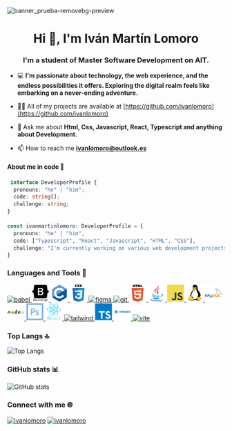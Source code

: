 ![banner_prueba-removebg-preview](https://github.com/ivanlomoro/ivanlomoro/assets/124687392/d1ed79da-9942-4358-a194-18c4f310de07)
<h1 align="center">Hi 👋, I'm Iván Martín Lomoro</h1>
<h3 align="center">I'm a student of Master Software Development on AIT.</h3>

- 💻 **I'm passionate about technology, the web experience, and the endless possibilities it offers. Exploring the digital realm feels like embarking on a never-ending adventure.**

- 👨‍💻 All of my projects are available at [https://github.com/ivanlomoro](https://github.com/ivanlomoro)

- 💬 Ask me about **Html, Css, Javascript, React, Typescript and anything about Development.**

- 📫 How to reach me **ivanlomoro@outlook.es**

#### About me in code 🚀
```typescript
 interface DeveloperProfile {
  pronouns: "he" | "him";
  code: string[];
  challenge: string;
}

const ivanmartinlomoro: DeveloperProfile = {
  pronouns: "he" | "him",
  code: ["Typescript", "React", "Javascript", "HTML", "CSS"],
  challenge: "I'm currently working on various web development projects and constantly learning new skills."
}
```

<h3 align="left">Languages and Tools 🧰</h3>
<p align="left"> </a> <a href="https://babeljs.io/" target="_blank" rel="noreferrer"> <img src="https://www.vectorlogo.zone/logos/babeljs/babeljs-icon.svg" alt="babel" width="40" height="40"/> </a> <a href="https://getbootstrap.com" target="_blank" rel="noreferrer"> <img src="https://raw.githubusercontent.com/devicons/devicon/master/icons/bootstrap/bootstrap-plain-wordmark.svg" alt="bootstrap" width="40" height="40"/> </a> <a href="https://www.cprogramming.com/" target="_blank" rel="noreferrer"> <img src="https://raw.githubusercontent.com/devicons/devicon/master/icons/c/c-original.svg" alt="c" width="40" height="40"/> </a> <a href="https://www.w3schools.com/css/" target="_blank" rel="noreferrer"> <img src="https://raw.githubusercontent.com/devicons/devicon/master/icons/css3/css3-original-wordmark.svg" alt="css3" width="40" height="40"/> </a> <a href="https://www.figma.com/" target="_blank" rel="noreferrer"> <img src="https://www.vectorlogo.zone/logos/figma/figma-icon.svg" alt="figma" width="40" height="40"/> </a> <a href="https://git-scm.com/" target="_blank" rel="noreferrer"> <img src="https://www.vectorlogo.zone/logos/git-scm/git-scm-icon.svg" alt="git" width="40" height="40"/> </a> <a href="https://www.w3.org/html/" target="_blank" rel="noreferrer"> <img src="https://raw.githubusercontent.com/devicons/devicon/master/icons/html5/html5-original-wordmark.svg" alt="html5" width="40" height="40"/> </a> <a href="https://www.java.com" target="_blank" rel="noreferrer"> <img src="https://raw.githubusercontent.com/devicons/devicon/master/icons/java/java-original.svg" alt="java" width="40" height="40"/> </a> <a href="https://developer.mozilla.org/en-US/docs/Web/JavaScript" target="_blank" rel="noreferrer"> <img src="https://raw.githubusercontent.com/devicons/devicon/master/icons/javascript/javascript-original.svg" alt="javascript" width="40" height="40"/> </a> <a href="https://www.linux.org/" target="_blank" rel="noreferrer"> <img src="https://raw.githubusercontent.com/devicons/devicon/master/icons/linux/linux-original.svg" alt="linux" width="40" height="40"/> </a> <a href="https://www.mysql.com/" target="_blank" rel="noreferrer"> <img src="https://raw.githubusercontent.com/devicons/devicon/master/icons/mysql/mysql-original-wordmark.svg" alt="mysql" width="40" height="40"/> </a> <a href="https://nodejs.org" target="_blank" rel="noreferrer"> <img src="https://raw.githubusercontent.com/devicons/devicon/master/icons/nodejs/nodejs-original-wordmark.svg" alt="nodejs" width="40" height="40"/> </a> <a href="https://www.photoshop.com/en" target="_blank" rel="noreferrer"> <img src="https://raw.githubusercontent.com/devicons/devicon/master/icons/photoshop/photoshop-line.svg" alt="photoshop" width="40" height="40"/> </a> <a href="https://reactjs.org/" target="_blank" rel="noreferrer"> <img src="https://raw.githubusercontent.com/devicons/devicon/master/icons/react/react-original-wordmark.svg" alt="react" width="40" height="40"/> </a> <a href="https://tailwindcss.com/" target="_blank" rel="noreferrer"> <img src="https://www.vectorlogo.zone/logos/tailwindcss/tailwindcss-icon.svg" alt="tailwind" width="40" height="40"/> </a> <a href="https://www.typescriptlang.org/" target="_blank" rel="noreferrer"> <img src="https://raw.githubusercontent.com/devicons/devicon/master/icons/typescript/typescript-original.svg" alt="typescript" width="40" height="40"/> </a> <a href="https://webpack.js.org" target="_blank" rel="noreferrer"> <img src="https://raw.githubusercontent.com/devicons/devicon/d00d0969292a6569d45b06d3f350f463a0107b0d/icons/webpack/webpack-original-wordmark.svg" alt="webpack" width="40" height="40"/> </a> <a href="https://vitejs.dev/" target="_blank" rel="noreferrer"> 
    <img src="https://es.vitejs.dev/logo.svg" alt="vite" width="40" height="40"/> 
  </a> </p>


<h3 align="left">Top Langs 🔝</h3>
  
![Top Langs](https://github-readme-stats.vercel.app/api/top-langs/?username=ivanlomoro&theme=transparent&show_icons=true)

<h3 align="left">GitHub stats 📊</h3>

![GitHub stats](https://github-readme-stats.vercel.app/api?username=ivanlomoro&theme=transparent&show_icons=true) 


<h3 align="left">Connect with me 🌐</h3>
<p align="left">
<a href="https://linkedin.com/in/ivanlomoro" target="blank"><img align="center" src="https://raw.githubusercontent.com/rahuldkjain/github-profile-readme-generator/master/src/images/icons/Social/linked-in-alt.svg" alt="ivanlomoro" height="30" width="40" /></a>
<a href="https://instagram.com/ivanlomoro" target="blank"><img align="center" src="https://raw.githubusercontent.com/rahuldkjain/github-profile-readme-generator/master/src/images/icons/Social/instagram.svg" alt="ivanlomoro" height="30" width="40" /></a>
</p>
